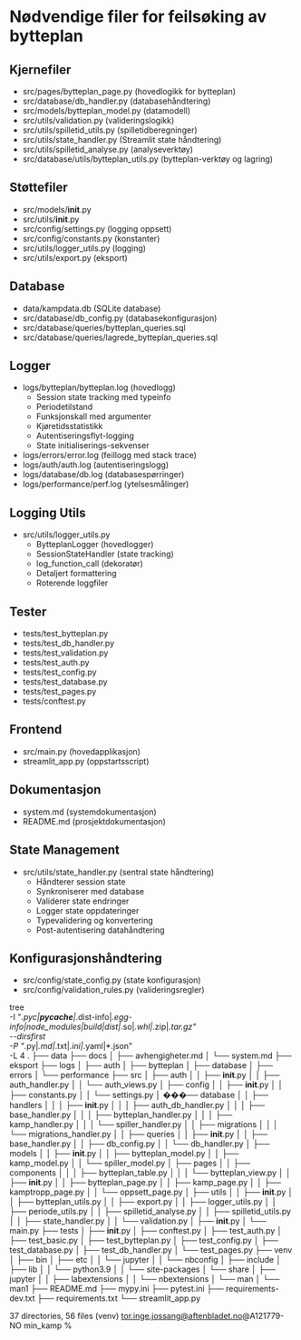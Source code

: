 # Nødvendige filer for feilsøking av bytteplan

## Kjernefiler
- src/pages/bytteplan_page.py (hovedlogikk for bytteplan)
- src/database/db_handler.py (databasehåndtering)
- src/models/bytteplan_model.py (datamodell)
- src/utils/validation.py (valideringslogikk)
- src/utils/spilletid_utils.py (spilletidberegninger)
- src/utils/state_handler.py (Streamlit state håndtering)
- src/utils/spilletid_analyse.py (analyseverktøy)
- src/database/utils/bytteplan_utils.py (bytteplan-verktøy og lagring)

## Støttefiler
- src/models/__init__.py
- src/utils/__init__.py
- src/config/settings.py (logging oppsett)
- src/config/constants.py (konstanter)
- src/utils/logger_utils.py (logging)
- src/utils/export.py (eksport)

## Database
- data/kampdata.db (SQLite database)
- src/database/db_config.py (databasekonfigurasjon)
- src/database/queries/bytteplan_queries.sql
- src/database/queries/lagrede_bytteplan_queries.sql

## Logger
- logs/bytteplan/bytteplan.log (hovedlogg)
  - Session state tracking med typeinfo
  - Periodetilstand
  - Funksjonskall med argumenter
  - Kjøretidsstatistikk
  - Autentiseringsflyt-logging
  - State initialiserings-sekvenser
- logs/errors/error.log (feillogg med stack trace)
- logs/auth/auth.log (autentiseringslogg)
- logs/database/db.log (databasespørringer)
- logs/performance/perf.log (ytelsesmålinger)

## Logging Utils
- src/utils/logger_utils.py
  - BytteplanLogger (hovedlogger)
  - SessionStateHandler (state tracking)
  - log_function_call (dekoratør)
  - Detaljert formattering
  - Roterende loggfiler

## Tester
- tests/test_bytteplan.py
- tests/test_db_handler.py
- tests/test_validation.py
- tests/test_auth.py
- tests/test_config.py
- tests/test_database.py
- tests/test_pages.py
- tests/conftest.py

## Frontend
- src/main.py (hovedapplikasjon)
- streamlit_app.py (oppstartsscript)

## Dokumentasjon
- system.md (systemdokumentasjon)
- README.md (prosjektdokumentasjon)

## State Management
- src/utils/state_handler.py (sentral state håndtering)
  - Håndterer session state
  - Synkroniserer med database
  - Validerer state endringer
  - Logger state oppdateringer
  - Typevalidering og konvertering
  - Post-autentisering datahåndtering

## Konfigurasjonshåndtering
- src/config/state_config.py (state konfigurasjon)
- src/config/validation_rules.py (valideringsregler)

tree \
    -I "*.pyc|__pycache__|*.dist-info|*.egg-info|node_modules|build|dist|*.so|*.whl|*.zip|*.tar.gz" \
    --dirsfirst \
    -P "*.py|*.md|*.txt|*.ini|*.yaml|*.json" \
    -L 4
.
├── data
├── docs
│   ├── avhengigheter.md
│   └── system.md
├── eksport
├── logs
│   ├── auth
│   ├── bytteplan
│   ├── database
│   ├── errors
│   └── performance
├── src
│   ├── auth
│   │   ├── __init__.py
│   │   ├── auth_handler.py
│   │   └── auth_views.py
│   ├── config
│   │   ├── __init__.py
│   │   ├── constants.py
│   │   └── settings.py
│   ���── database
│   │   ├── handlers
│   │   │   ├── __init__.py
│   │   │   ├── auth_db_handler.py
│   │   │   ├── base_handler.py
│   │   │   ├── bytteplan_handler.py
│   │   │   ├── kamp_handler.py
│   │   │   └── spiller_handler.py
│   │   ├── migrations
│   │   │   └── migrations_handler.py
│   │   ├── queries
│   │   ├── __init__.py
│   │   ├── base_handler.py
│   │   ├── db_config.py
│   │   └── db_handler.py
│   ├── models
│   │   ├── __init__.py
│   │   ├── bytteplan_model.py
│   │   ├── kamp_model.py
│   │   └── spiller_model.py
│   ├── pages
│   │   ├── components
│   │   │   ├── bytteplan_table.py
│   │   │   └── bytteplan_view.py
│   │   ├── __init__.py
│   │   ├── bytteplan_page.py
│   │   ├── kamp_page.py
│   │   ├── kamptropp_page.py
│   │   └── oppsett_page.py
│   ├── utils
│   │   ├── __init__.py
│   │   ├── bytteplan_utils.py
│   │   ├── export.py
│   │   ├── logger_utils.py
│   │   ├── periode_utils.py
│   │   ├── spilletid_analyse.py
│   │   ├── spilletid_utils.py
│   │   ├── state_handler.py
│   │   └── validation.py
│   ├── __init__.py
│   └── main.py
├── tests
│   ├── __init__.py
│   ├── conftest.py
│   ├── test_auth.py
│   ├── test_basic.py
│   ├── test_bytteplan.py
│   ├── test_config.py
│   ├── test_database.py
│   ├── test_db_handler.py
│   └── test_pages.py
├── venv
│   ├── bin
│   ├── etc
│   │   └── jupyter
│   │       └── nbconfig
│   ├── include
│   ├── lib
│   │   └── python3.9
│   │       └── site-packages
│   └── share
│       ├── jupyter
│       │   ├── labextensions
│       │   └── nbextensions
│       └── man
│           └── man1
├── README.md
├── mypy.ini
├── pytest.ini
├── requirements-dev.txt
├── requirements.txt
└── streamlit_app.py

37 directories, 56 files
(venv) tor.inge.jossang@aftenbladet.no@A121779-NO min_kamp %
